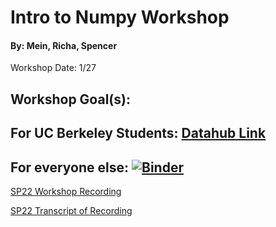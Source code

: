 # Intro to Numpy Workshop
#### By: Mein, Richa, Spencer
Workshop Date: 1/27

## Workshop Goal(s): 


## For UC Berkeley Students: [Datahub Link](http://datahub.berkeley.edu/hub/user-redirect/git-sync?repo=https://github.com/ds-peer-consulting/sp22-numpy_workshop&branch=main&subpath=numpy-workshop.ipynb)

## For everyone else: [![Binder](https://mybinder.org/badge_logo.svg)](https://mybinder.org/v2/gh/ds-peer-consulting/sp22-numpy-workshop/HEAD)

[SP22 Workshop Recording]()

[SP22 Transcript of Recording]()
